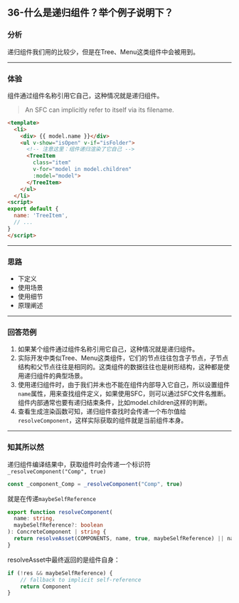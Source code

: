 ## 36-什么是递归组件？举个例子说明下？

### 分析

递归组件我们用的比较少，但是在Tree、Menu这类组件中会被用到。

------

### 体验

组件通过组件名称引用它自己，这种情况就是递归组件。

> An SFC can implicitly refer to itself via its filename.

```html
<template>
  <li>
    <div> {{ model.name }}</div>
    <ul v-show="isOpen" v-if="isFolder">
      <!-- 注意这里：组件递归渲染了它自己 -->
      <TreeItem
        class="item"
        v-for="model in model.children"
        :model="model">
      </TreeItem>
    </ul>
  </li>
<script>
export default {
  name: 'TreeItem',
  // ...
}
</script>
```

------

### 思路

- 下定义
- 使用场景
- 使用细节
- 原理阐述

------

### 回答范例

1. 如果某个组件通过组件名称引用它自己，这种情况就是递归组件。
2. 实际开发中类似Tree、Menu这类组件，它们的节点往往包含子节点，子节点结构和父节点往往是相同的。这类组件的数据往往也是树形结构，这种都是使用递归组件的典型场景。
3. 使用递归组件时，由于我们并未也不能在组件内部导入它自己，所以设置组件`name`属性，用来查找组件定义，如果使用SFC，则可以通过SFC文件名推断。组件内部通常也要有递归结束条件，比如model.children这样的判断。
4. 查看生成渲染函数可知，递归组件查找时会传递一个布尔值给`resolveComponent`，这样实际获取的组件就是当前组件本身。

------

### 知其所以然

递归组件编译结果中，获取组件时会传递一个标识符 `_resolveComponent("Comp", true)`

```ts
const _component_Comp = _resolveComponent("Comp", true)
```

就是在传递`maybeSelfReference`

```ts
export function resolveComponent(
  name: string,
  maybeSelfReference?: boolean
): ConcreteComponent | string {
  return resolveAsset(COMPONENTS, name, true, maybeSelfReference) || name
}
```

resolveAsset中最终返回的是组件自身：

```ts
if (!res && maybeSelfReference) {
    // fallback to implicit self-reference
    return Component
}
```

### 